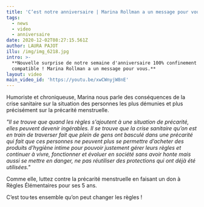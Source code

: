 ```yaml
---
title: 'C’est notre anniversaire | Marina Rollman a un message pour vous '
tags:
  - news
  - video
  - anniversaire
date: 2020-12-02T08:27:15.561Z
author: LAURA PAJOT
illu: /img/img_6218.jpg
intro: >-
  **Nouvelle surprise de notre semaine d'anniversaire 100% confinement
  compatible ! Marina Rollman a un message pour vous.**
layout: video
main_video_id: 'https://youtu.be/xwCWnyjW8nE'
---
```

Humoriste et chroniqueuse, Marina nous parle des conséquences de la crise sanitaire sur la situation des personnes les plus démunies et plus précisément sur la précarité menstruelle.  

_"Il se trouve que quand les règles s'ajoutent à une situation de précarité, elles peuvent devenir ingérables. Il se trouve que la crise sanitaire qu’on est en train de traverser fait que plein de gens ont basculé dans une précarité qui fait que ces personnes ne peuvent plus se permettre d’acheter des produits d’hygiène intime pour pouvoir justement gérer leurs règles et continuer à vivre, fonctionner et évoluer en société sans avoir honte mais aussi se mettre en danger, ne pas réutiliser des protections qui ont déjà été utilisées."_

Comme elle, luttez contre la précarité menstruelle en faisant un don à Règles Élémentaires pour ses 5 ans.

C’est tou·tes ensemble qu’on peut changer les règles !
